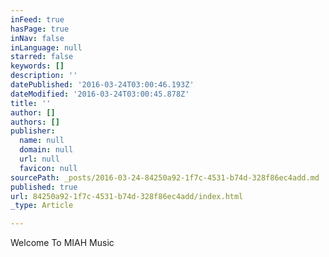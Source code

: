 ```yaml
---
inFeed: true
hasPage: true
inNav: false
inLanguage: null
starred: false
keywords: []
description: ''
datePublished: '2016-03-24T03:00:46.193Z'
dateModified: '2016-03-24T03:00:45.878Z'
title: ''
author: []
authors: []
publisher:
  name: null
  domain: null
  url: null
  favicon: null
sourcePath: _posts/2016-03-24-84250a92-1f7c-4531-b74d-328f86ec4add.md
published: true
url: 84250a92-1f7c-4531-b74d-328f86ec4add/index.html
_type: Article

---
```

Welcome To MIAH Music